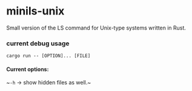 # minils-unix
Small version of the LS command for Unix-type systems written in Rust.

### current debug usage
`cargo run -- [OPTION]... [FILE]` 
#### Current options: 
~`-h` -> show hidden files as well.~
